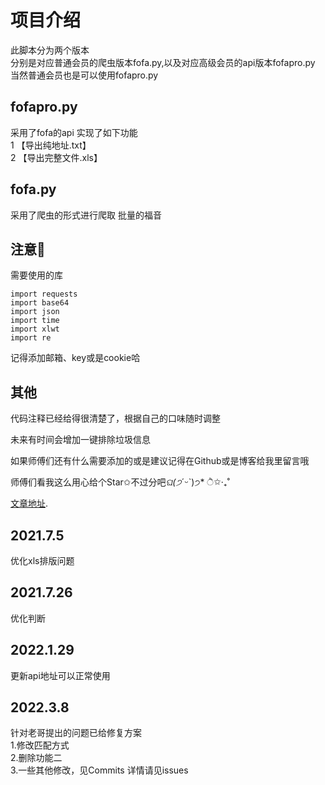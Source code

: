 # 项目介绍

此脚本分为两个版本  
分别是对应普通会员的爬虫版本fofa.py,以及对应高级会员的api版本fofapro.py  
当然普通会员也是可以使用fofapro.py

## fofapro.py

采用了fofa的api
实现了如下功能  
1 【导出纯地址.txt】  
2 【导出完整文件.xls】  

## fofa.py
采用了爬虫的形式进行爬取
批量的福音  

## 注意📢

需要使用的库

```
import requests
import base64
import json
import time
import xlwt
import re
```
记得添加邮箱、key或是cookie哈

## 其他
代码注释已经给得很清楚了，根据自己的口味随时调整

未来有时间会增加一键排除垃圾信息

如果师傅们还有什么需要添加的或是建议记得在Github或是博客给我里留言哦

师傅们看我这么用心给个Star✩不过分吧*ଘ(੭*ˊᵕˋ)੭* ੈ✩‧₊˚

[文章地址](https://hellohy.top/huayang/6815.html).

## 2021.7.5
优化xls排版问题

## 2021.7.26
优化判断

## 2022.1.29
更新api地址可以正常使用

## 2022.3.8
针对老哥提出的问题已给修复方案<br>
1.修改匹配方式<br>
2.删除功能二<br>
3.一些其他修改，见Commits
详情请见issues

